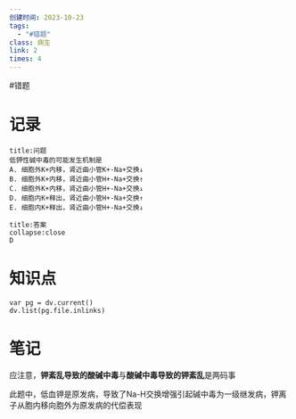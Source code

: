 ```yaml
---
创建时间: 2023-10-23
tags:
  - "#错题"
class: 病生
link: 2
times: 4
---
```

#错题


记录
==
```ad-question
title:问题
低钾性碱中毒的可能发生机制是
A. 细胞外K+内移，肾近曲小管K+-Na+交换↓
B. 细胞外K+内移，肾近曲小管H+-Na+交换↑
C. 细胞外K+内移，肾近曲小管H+-Na+交换↓
D. 细胞内K+释出，肾近曲小管H+-Na+交换↑
E. 细胞内K+释出，肾近曲小管H+-Na+交换↓
```

```ad-note
title:答案
collapse:close
D
```

知识点
==
```dataviewjs
var pg = dv.current()
dv.list(pg.file.inlinks)
```

笔记
==
应注意，**钾紊乱导致的酸碱中毒**与**酸碱中毒导致的钾紊乱**是两码事

此题中，低血钾是原发病，导致了Na-H交换增强引起碱中毒为一级继发病，钾离子从胞内移向胞外为原发病的代偿表现